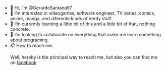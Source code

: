 - 👋 Hi, I’m @GerardoSantana97
- 👀 I’m interested in videogames, software engineer, TV series, comics, anime, manga, and diferente kinds of nerdy stuff.
- 🌱 I’m currently learning a little bit of this and a little bit of that, nothing concrete.
- 💞️ I’m looking to collaborate on everything that make me learn something about programing.
- 📫 How to reach me: <p> Well, hereby is the principal way to reach me, but also you can find me on <a href="https://www.facebook.com/gerardo.santana.16144/">facebook</a> </p>
<!---
GerardoSantana97/GerardoSantana97 is a ✨ special ✨ repository because its `README.md` (this file) appears on your GitHub profile.
You can click the Preview link to take a look at your changes.
--->

